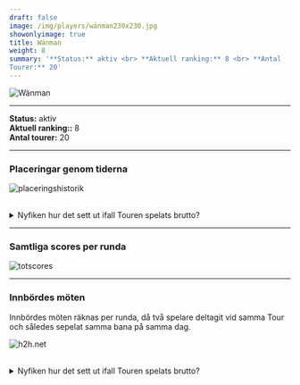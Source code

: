 ```yaml
---  
draft: false  
image: /img/players/wänman230x230.jpg  
showonlyimage: true  
title: Wänman  
weight: 8  
summary: '**Status:** aktiv <br> **Aktuell ranking:** 8 <br> **Antal
Tourer:** 20'  
---
```


![Wänman](/img/players/wänman230x230.jpg)

------------------------------------------------------------------------

**Status:** aktiv  
**Aktuell ranking::** 8  
**Antal tourer:** 20

------------------------------------------------------------------------

### Placeringar genom tiderna

![placeringshistorik](/playerstats/Wänman.placing.net.png) <br><br>
<details> <summary>Nyfiken hur det sett ut ifall Touren spelats
brutto?</summary> <p>

![placeringshistorik](/playerstats/Wänman.placing.gross.png) </p>
</details>

------------------------------------------------------------------------

### Samtliga scores per runda

![totscores](/playerstats/Wänman.totscores.png)

------------------------------------------------------------------------

### Innbördes möten

Innbördes möten räknas per runda, då två spelare deltagit vid samma Tour
och således sepelat samma bana på samma dag.

![h2h.net](/playerstats/Wänman.h2h.net.png) <br><br> <details>
<summary>Nyfiken hur det sett ut ifall Touren spelats brutto?</summary>
<p>

![h2h.gross](/playerstats/Wänman.h2h.gross.png) </p> </details>
